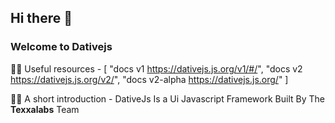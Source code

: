 ## Hi there 👋

### Welcome to **Dativejs**

👩‍💻 Useful resources - [
  "docs v1 https://dativejs.js.org/v1/#/",
  "docs v2 https://dativejs.js.org/v2/",
  "docs v2-alpha https://dativejs.js.org/"
]

🙋‍♀️ A short introduction - DativeJs Is a Ui Javascript Framework Built By The **Texxalabs** Team

<!--

**Here are some ideas to get you started:**

🌈 Contribution guidelines - how can the community get involved?
 - where can the community find your docs? Is there anything else the community should know?
🍿 Fun facts - what does your team eat for breakfast?
🧙 Remember, you can do mighty things with the power of [Markdown](https://docs.github.com/github/writing-on-github/getting-started-with-writing-and-formatting-on-github/basic-writing-and-formatting-syntax)
-->
